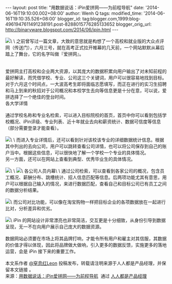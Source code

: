 --- layout: post title: "用数据说话：iPin爱拼网——为前程导航" date:
'2014-06-16T19:10:00.002+08:00' author: Wenh Q tags: modified\_time:
'2014-06-16T19:10:35.526+08:00' blogger\_id:
tag:blogger.com,1999:blog-4961947611491238191.post-8288015776285133652
blogger\_orig\_url: http://binaryware.blogspot.com/2014/06/ipin.html ---
\
\
![](https://images-blogger-opensocial.googleusercontent.com/gadgets/proxy?url=http%3A%2F%2Fimage.woshipm.com%2Fwp-files%2F2014%2F06%2F6599330362564287075-360x190.png&container=blogger&gadget=a&rewriteMime=image%2F*)\
\
之前曾写过一篇文章，大致的意思就是构想了一个高校和就业版的大众点评网（传送门），六月三号，就在高考正式拉开帷幕的几天前，一个网站默默从幕后踏上了舞台，它的名字叫做『爱拼网』。\
\
\
爱拼网主打高校和企业两大资源，以其庞大的数据积累向用户输出了对未知前程的最好解读，而凭借学校、专业、公司这三个关键词，用户可以很容易地找到目标。对于六月这个时间点，一大波高考生即将面临志愿填写，而正在进行的实习生招聘和马上到来的秋招对于公司概况和本校学生去向等信息更是十分在意，可以说，爱拼选择了一个绝佳的登台时间。\
各大学详情\
\
通过学校名称和专业名检索，可以进入目标院校的首页，首页中你可以看到包括学校概况、iPin评级、专业列表、近十年就业去向和薪资统计、数据可信度等信息（部分需要登录才能查看）。\
\
![](https://images-blogger-opensocial.googleusercontent.com/gadgets/proxy?url=http%3A%2F%2Fimage.woshipm.com%2Fwp-files%2F2014%2F06%2F6599269889424760863-360x41.png&container=blogger&gadget=a&rewriteMime=image%2F*)\
\
而进入专业详情后，还可以看到针对该校该专业的详细数据统计信息。根据其中列出的去向公司，用户可以跳转查看公司详情，也可以将公司保存到自己的账户当中。根据这些信息，可以很快地了解一个学校一个专业的具体情况。\
另一方面，还可以在网站上查看到典型、优秀毕业生的具体情况。\
\
![](https://images-blogger-opensocial.googleusercontent.com/gadgets/proxy?url=http%3A%2F%2Fimage.woshipm.com%2Fwp-files%2F2014%2F06%2F6608247401865077180-360x170.png&container=blogger&gadget=a&rewriteMime=image%2F*)\
\
![](https://images-blogger-opensocial.googleusercontent.com/gadgets/proxy?url=http%3A%2F%2Fimage.woshipm.com%2Fwp-files%2F2014%2F06%2F6608432119817583925-360x104.png&container=blogger&gadget=a&rewriteMime=image%2F*)\
各公司人员内幕\
\
通过公司检索，可以查看到各家公司的概况，包含员工概况、薪酬分布、跳槽统计、招人信息匹配等信息。后两项功能尤其有意思，用户可以根据自己输入的情况，来进行数据匹配，查看自己和目标公司已有员工之间的数据分析结果。\
\
![](https://images-blogger-opensocial.googleusercontent.com/gadgets/proxy?url=http%3A%2F%2Fimage.woshipm.com%2Fwp-files%2F2014%2F06%2F6608555265119896432-360x217.png&container=blogger&gadget=a&rewriteMime=image%2F*)\
而公司对比功能，可以像在淘宝购物一样把目标企业的各项数据放在一起进行比对，分析差异和优劣。\
\
![](https://images-blogger-opensocial.googleusercontent.com/gadgets/proxy?url=http%3A%2F%2Fimage.woshipm.com%2Fwp-files%2F2014%2F06%2F6599316068913124656-233x268.png&container=blogger&gadget=a&rewriteMime=image%2F*)\
iPin
的网站设计非常漂亮也非常简洁，交互更是十分细致，从身份引导到数据呈现，无一不在向用户展示自己庞大的数据资源。\
\
数据网站必须要在市场上将其品牌打响，才能令所有用户和雇主对其信服，其数据的价值才得以体现，因此将品牌做大做响，引入更多的数据反馈，实施更多的落地运营，会是
iPin 接下来的重要工作。\
\
本文系作者
[@窒息红Leon](http://asphyxiared.lofter.com/post/20f397_1585219)
投稿发布，转载请注明来源于人人都是产品经理，并保留本文链接 。
\
来源：[用数据说话：iPin爱拼网——为前程导航](http://www.woshipm.com/pd/89373.html)  通过 [人人都是产品经理](http://www.woshipm.com/)
